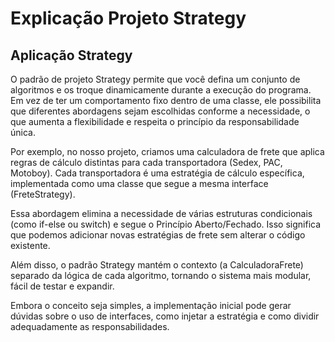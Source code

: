 # Explicação Projeto Strategy #

## Aplicação Strategy ##

O padrão de projeto Strategy permite que você defina um conjunto de algoritmos e os troque dinamicamente durante a execução do programa. Em vez de ter um comportamento fixo dentro de uma classe, ele possibilita que diferentes abordagens sejam escolhidas conforme a necessidade, o que aumenta a flexibilidade e respeita o princípio da responsabilidade única.

Por exemplo, no nosso projeto, criamos uma calculadora de frete que aplica regras de cálculo distintas para cada transportadora (Sedex, PAC, Motoboy). Cada transportadora é uma estratégia de cálculo específica, implementada como uma classe que segue a mesma interface (FreteStrategy).

Essa abordagem elimina a necessidade de várias estruturas condicionais (como if-else ou switch) e segue o Princípio Aberto/Fechado. Isso significa que podemos adicionar novas estratégias de frete sem alterar o código existente.

Além disso, o padrão Strategy mantém o contexto (a CalculadoraFrete) separado da lógica de cada algoritmo, tornando o sistema mais modular, fácil de testar e expandir.

Embora o conceito seja simples, a implementação inicial pode gerar dúvidas sobre o uso de interfaces, como injetar a estratégia e como dividir adequadamente as responsabilidades.